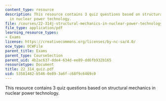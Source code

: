 ```yaml
---
content_type: resource
description: This resource contains 3 quiz questions based on structural mechanics
  in nuclear power technology.
file: /courses/22-314j-structural-mechanics-in-nuclear-power-technology-fall-2006/53581482b5460e893a6fc68f9c6469c0_22_314_quiz.pdf
file_type: application/pdf
learning_resource_types:
- Exams
license: https://creativecommons.org/licenses/by-nc-sa/4.0/
ocw_type: OCWFile
parent_title: Exams
parent_type: CourseSection
parent_uid: 4b2ac637-dde4-634d-ee89-dd6fb932b165
resourcetype: Document
title: 22_314_quiz.pdf
uid: 53581482-b546-0e89-3a6f-c68f9c6469c0
---
```

This resource contains 3 quiz questions based on structural mechanics in nuclear power technology.
